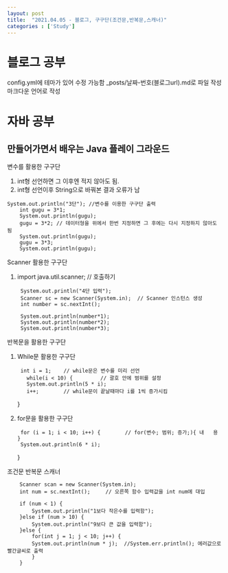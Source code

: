 ```yaml
---
layout: post
title:  "2021.04.05 - 블로그, 구구단(조건문,반복문,스캐너)"
categories : ['Study']
---
```



# 블로그 공부
  config.yml에 테마가 있어 수정 가능함
  _posts/날짜-번호(블로그url).md로 파일 작성
  마크다운 언어로 작성  
  
  
# 자바 공부
  ## 만들어가면서 배우는 Java 플레이 그라운드
  변수를 활용한 구구단
  1. int형 선언하면 그 이후엔 적지 않아도 됨.
  2. int형 선언이후 String으로 바꿔본 결과 오류가 남
  
    System.out.println("3단"); //변수를 이용한 구구단 출력
		int gugu = 3*1;
		System.out.println(gugu);
		gugu = 3*2; // 데이터형을 위에서 한번 지정하면 그 후에는 다시 지정하지 않아도 됨
		System.out.println(gugu);
		gugu = 3*3;
		System.out.println(gugu);

  Scanner 활용한 구구단
  1. import java.util.scanner; // 호출하기
  
  
          System.out.println("4단 입력");
          Scanner sc = new Scanner(System.in);  // Scanner 인스턴스 생성
          int number = sc.nextInt();  

          System.out.println(number*1);
          System.out.println(number*2);
          System.out.println(number*3);

          
  반복문을 활용한 구구단
  1. While문 활용한 구구단

          int i = 1;	// while문은 변수를 미리 선언
	      	while(i < 10) {			// 괄호 안에 범위를 설정
	  	    System.out.println(5 * i);
	      	i++;		// while문이 끝날때마다 i를 1씩 증가시킴
	  	}
  2. for문을 활용한 구구단

          for (i = 1; i < 10; i++) {		// for(변수; 범위; 증가;){ 내   용 }
          System.out.println(6 * i);
		}
    
   조건문 반복문 스캐너
		
		Scanner scan = new Scanner(System.in);
		int num = sc.nextInt();		// 오른쪽 함수 입력값을 int num에 대입
		
		if (num < 1) {
			System.out.println("1보다 작은수를 입력함");
		}else if (num > 10) {
			System.out.println("9보다 큰 값을 입력함");
		}else {
			for(int j = 1; j < 10; j++) {
			System.out.println(num * j);  //System.err.println(); 에러값으로 빨간글씨로 출력
			}
		}
